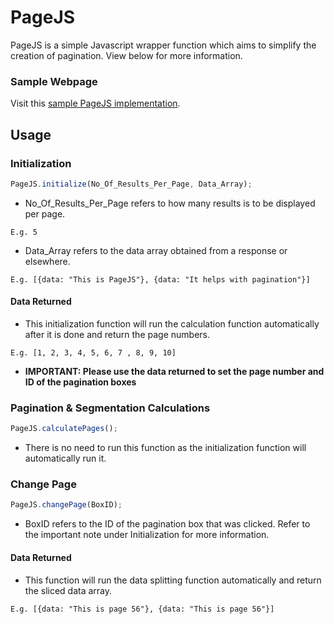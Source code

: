 # PageJS
PageJS is a simple Javascript wrapper function which aims to simplify the creation of pagination. View below for more information.

### Sample Webpage
Visit this [sample PageJS implementation](https://javascriptaddict.github.io/Singapore-Traffic-Camera-Webpage "Singapore Traffic Camera Webpage").


## Usage
### Initialization
```javascript
PageJS.initialize(No_Of_Results_Per_Page, Data_Array);
```
* No_Of_Results_Per_Page refers to how many results is to be displayed per page. 
```
E.g. 5
```
* Data_Array refers to the data array obtained from a response or elsewhere. 
```
E.g. [{data: "This is PageJS"}, {data: "It helps with pagination"}]
```
#### Data Returned
* This initialization function will run the calculation function automatically after it is done and return the page numbers.
```
E.g. [1, 2, 3, 4, 5, 6, 7 , 8, 9, 10]
```
* **IMPORTANT: Please use the data returned to set the page number and ID of the pagination boxes**
### Pagination & Segmentation Calculations
```javascript
PageJS.calculatePages();
```
* There is no need to run this function as the initialization function will automatically run it.
### Change Page
```javascript
PageJS.changePage(BoxID);
```
* BoxID refers to the ID of the pagination box that was clicked. Refer to the important note under Initialization for more information.

#### Data Returned
* This function will run the data splitting function automatically and return the sliced data array.
```
E.g. [{data: "This is page 56"}, {data: "This is page 56"}]
```
